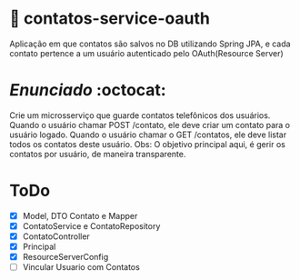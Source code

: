 # :closed_lock_with_key: contatos-service-oauth
Aplicação em que contatos são salvos no DB utilizando Spring JPA, e cada contato pertence a um usuário autenticado pelo OAuth(Resource Server)

# **_Enunciado_** :octocat:
Crie um microsserviço que guarde contatos telefônicos dos usuários. Quando o usuário chamar POST /contato, ele deve criar um contato para o usuário logado. Quando o usuário chamar o GET /contatos, ele deve listar todos os contatos deste usuário. Obs: O objetivo principal aqui, é gerir os contatos por usuário, de maneira transparente. 


# ToDo
- [X] Model, DTO Contato e Mapper
- [X] ContatoService e ContatoRepository
- [X] ContatoController
- [X] Principal
- [X] ResourceServerConfig
- [ ] Vincular Usuario com Contatos
